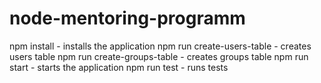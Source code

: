 # node-mentoring-programm
npm install - installs the application
npm run create-users-table - creates users table
npm run create-groups-table - creates groups table
npm run start - starts the application
npm run test - runs tests
